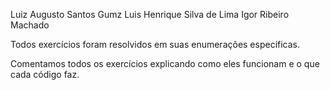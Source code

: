 Luiz Augusto Santos Gumz
Luis Henrique Silva de Lima
Igor Ribeiro Machado

Todos exercícios foram resolvidos em suas enumerações específicas.

Comentamos todos os exercícios explicando como eles funcionam e o que cada código faz.
